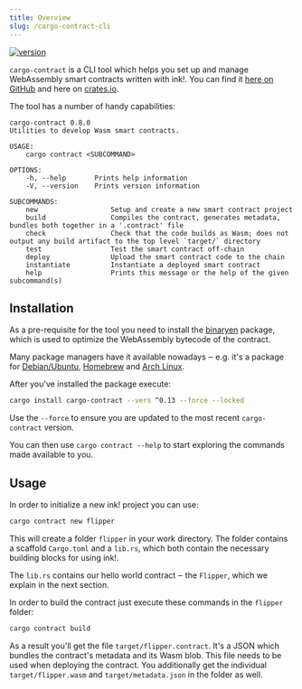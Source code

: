 ```yaml
---
title: Overview
slug: /cargo-contract-cli
---
```


[![version][m1]][m2]

[m1]: https://img.shields.io/crates/v/cargo-contract.svg
[m2]: https://crates.io/crates/cargo-contract

`cargo-contract` is a CLI tool which helps you set up and manage
WebAssembly smart contracts written with ink!.
You can find it [here on GitHub](https://github.com/paritytech/cargo-contract)
and here on [crates.io](https://crates.io/crates/cargo-contract).

The tool has a number of handy capabilities:

```
cargo-contract 0.8.0
Utilities to develop Wasm smart contracts.

USAGE:
    cargo contract <SUBCOMMAND>

OPTIONS:
    -h, --help       Prints help information
    -V, --version    Prints version information

SUBCOMMANDS:
    new                  Setup and create a new smart contract project
    build                Compiles the contract, generates metadata, bundles both together in a '.contract' file
    check                Check that the code builds as Wasm; does not output any build artifact to the top level `target/` directory
    test                 Test the smart contract off-chain
    deploy               Upload the smart contract code to the chain
    instantiate          Instantiate a deployed smart contract
    help                 Prints this message or the help of the given subcommand(s)
```

## Installation

As a pre-requisite for the tool you need to install the [binaryen](https://github.com/WebAssembly/binaryen) package, which is used to optimize the WebAssembly bytecode of the contract.

Many package managers have it available nowadays ‒ e.g. it's a package for [Debian/Ubuntu](https://tracker.debian.org/pkg/binaryen),
[Homebrew](https://formulae.brew.sh/formula/binaryen) and [Arch Linux](https://archlinux.org/packages/community/x86_64/binaryen/).

After you've installed the package execute:

```bash
cargo install cargo-contract --vers ^0.13 --force --locked
```

Use the `--force` to ensure you are updated to the most recent `cargo-contract` version.

You can then use `cargo contract --help` to start exploring the commands made available to you.

## Usage

In order to initialize a new ink! project you can use:

```bash
cargo contract new flipper
```

This will create a folder `flipper` in your work directory.
The folder contains a scaffold `Cargo.toml` and a `lib.rs`, which both contain the necessary building blocks for using ink!.

The `lib.rs` contains our hello world contract ‒ the `Flipper`, which we explain in the next section.

In order to build the contract just execute these commands in the `flipper` folder:
```bash
cargo contract build
```

As a result you'll get the file `target/flipper.contract`. It's a JSON which bundles the contract's
metadata and its Wasm blob. This file needs to be used when deploying the contract.
You additionally get the individual `target/flipper.wasm` and `target/metadata.json` in the folder as well.
